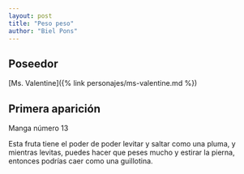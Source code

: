 ```yaml
---
layout: post
title: "Peso peso"
author: "Biel Pons"
---
```


## Poseedor

[Ms. Valentine]({% link personajes/ms-valentine.md %})

## Primera aparición

Manga número 13

Esta fruta tiene el poder de poder levitar y saltar como una pluma, y mientras levitas, puedes hacer que peses mucho y estirar la pierna, entonces podrías caer como una guillotina.